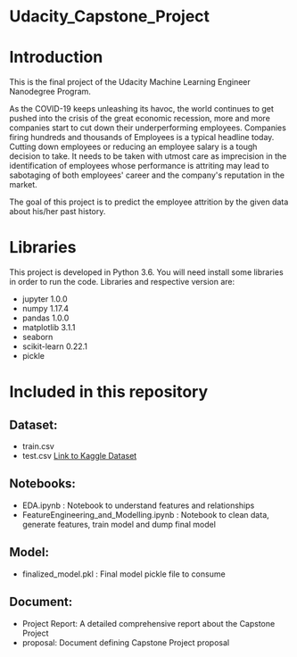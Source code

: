 # Udacity_Capstone_Project

# Introduction
This is the final project of the Udacity Machine Learning Engineer Nanodegree Program.

As the COVID-19 keeps unleashing its havoc, the world continues to get pushed into the crisis of the great economic recession, more and more companies start to cut down their underperforming employees. Companies firing hundreds and thousands of Employees is a typical headline today. Cutting down employees or reducing an employee salary is a tough decision to take. It needs to be taken with utmost care as imprecision in the identification of employees whose performance is attriting may lead to sabotaging of both employees' career and the company's reputation in the market.

The goal of this project is to predict the employee attrition by the given data about his/her past history.

# Libraries
This project is developed in Python 3.6.
You will need install some libraries in order to run the code.
Libraries and respective version are:

* jupyter 1.0.0
* numpy 1.17.4
* pandas 1.0.0
* matplotlib 3.1.1
* seaborn
* scikit-learn 0.22.1
* pickle

# Included in this repository

## Dataset:
* train.csv
* test.csv
[Link to Kaggle Dataset](https://www.kaggle.com/c/summeranalytics2020/data)

## Notebooks:
* EDA.ipynb : Notebook to understand features and relationships
* FeatureEngineering_and_Modelling.ipynb : Notebook to clean data, generate features, train model and dump final model

## Model:
* finalized_model.pkl : Final model pickle file to consume

## Document:
* Project Report: A detailed comprehensive report about the  Capstone Project
* proposal: Document defining Capstone Project proposal




